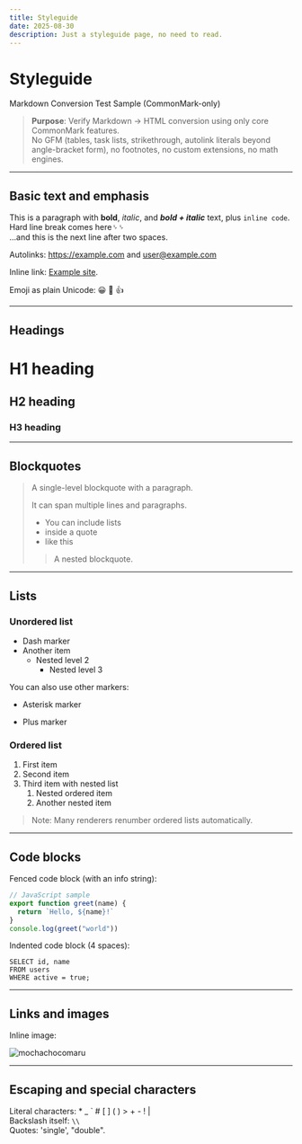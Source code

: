 ```yaml
---
title: Styleguide
date: 2025-08-30
description: Just a styleguide page, no need to read.
---
```


# Styleguide

Markdown Conversion Test Sample (CommonMark-only)

> **Purpose**: Verify Markdown → HTML conversion using only core CommonMark features.  
> No GFM (tables, task lists, strikethrough, autolink literals beyond angle-bracket form), no footnotes, no custom extensions, no math engines.

---

## Basic text and emphasis

This is a paragraph with **bold**, _italic_, and **_bold + italic_** text, plus `inline code`.
Hard line break comes here␠␠  
…and this is the next line after two spaces.

Autolinks: <https://example.com> and <user@example.com>

Inline link: [Example site](https://example.com "title attribute example").

Emoji as plain Unicode: 😀 🎉 👍

---

## Headings

# H1 heading

## H2 heading

### H3 heading

---

## Blockquotes

> A single-level blockquote with a paragraph.
>
> It can span multiple lines and paragraphs.
>
> - You can include lists
> - inside a quote
> - like this
>
> > A nested blockquote.

---

## Lists

### Unordered list

- Dash marker
- Another item
  - Nested level 2
    - Nested level 3

You can also use other markers:

- Asterisk marker

* Plus marker

### Ordered list

1. First item
2. Second item
3. Third item with nested list
   1. Nested ordered item
   2. Another nested item

> Note: Many renderers renumber ordered lists automatically.

---

## Code blocks

Fenced code block (with an info string):

```js
// JavaScript sample
export function greet(name) {
  return `Hello, ${name}!`
}
console.log(greet("world"))
```

Indented code block (4 spaces):

    SELECT id, name
    FROM users
    WHERE active = true;

---

## Links and images

Inline image:

![mochachocomaru](../images/mochachocomaru.jpg)

---

## Escaping and special characters

Literal characters: \* \_ \` \# \[ \] \( \) \> \+ \- \! \|  
Backslash itself: `\\`  
Quotes: 'single', "double".
